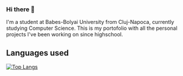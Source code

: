 ### Hi there 👋

  I'm a student at Babes-Bolyai University from Cluj-Napoca, currently studying Computer Science. This is my portofolio with all the personal projects I've been working on since highschool.


## Languages used
[![Top Langs](https://github-readme-stats-git-masterrstaa-rickstaa.vercel.app/api/top-langs/?username=Tomkode)](https://github.com/Tomkode/github-readme-stats)


<!--
**Tomkode/Tomkode** is a ✨ _special_ ✨ repository because its `README.md` (this file) appears on your GitHub profile.

Here are some ideas to get you started:

- 🔭 I’m currently working on ...
- 🌱 I’m currently learning ...
- 👯 I’m looking to collaborate on ...
- 🤔 I’m looking for help with ...
- 💬 Ask me about ...
- 📫 How to reach me: ...
- 😄 Pronouns: ...
- ⚡ Fun fact: ...
-->
